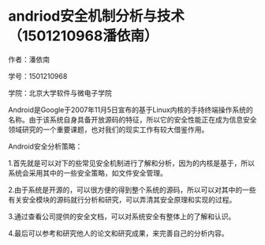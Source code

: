 # andriod安全机制分析与技术 （1501210968潘依南）


作者：潘依南

学号：1501210968

学院：北京大学软件与微电子学院






Android是Google于2007年11月5日宣布的基于Linux内核的手持终端操作系统的名称。由于该系统自身具备开放源码的特征，所以它的安全性能正在成为信息安全领域研究的一个重要课题，也对我们的现实工作有较大借鉴作用。




Android安全分析策略：

1.首先就是可以对下的些常见安全机制进行了解和分析，因为的内核是基于，所以系统会采用其中的一些安全策略，如文件安全管理。

2.由于系统是开源的，可以很方便的得到整个系统的源码，所以可以对其中的一些有关安全模块的源码就行分析和研究，可以弄清其安全原理和实现的过程。

3.通过查看公司提供的安全文档，可以对系统安全有整体上的了解和认识。

4.最后可以参考和研究他人的论文和研究成果，来完善自己的分析内容。



